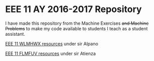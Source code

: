 # EEE 11 AY 2016-2017 Repository

I have made this repository from the Machine Exercises ~~and Machine Problems~~ to make my code available to students I teach as a student assistant. 

[EEE 11 WLMHWX resources](WLMHWX/) under sir Alpano

[EEE 11 FLMFUV resources](FLMFUV/) under sir Atienza
